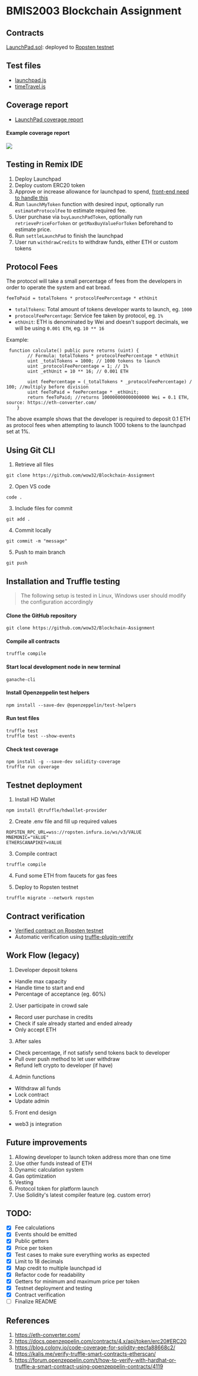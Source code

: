# BMIS2003 Blockchain Assignment

## Contracts

[LaunchPad.sol](contracts/LaunchPad.sol): deployed to [Ropsten testnet](https://ropsten.etherscan.io/address/0x709DAD9877dB6CecC065B0603E8F9761d631bE8A#code)

## Test files

- [launchpad.js](test/launchpad.js)
- [timeTravel.js](test/timeTravel.js)

## Coverage report

- [LaunchPad coverage report](coverage/contracts/LaunchPad.sol.html)

#### Example coverage report
![](coverage_report.png)

## Testing in Remix IDE
1. Deploy Launchpad
1. Deploy custom ERC20 token
2. Approve or increase allowance for launchpad to spend, [front-end need to handle this](https://ethereum.stackexchange.com/a/112191)
3. Run `launchMyToken` function with desired input, optionally run `estimateProtocolFee` to estimate required fee.
4. User purchase via `buyLaunchPadToken`, optionally run `retrievePriceForToken` or `getMaxBuyValueForToken` beforehand to estimate price.
5. Run `settleLaunchPad` to finish the launchpad
6. User run `withdrawCredits` to withdraw funds, either ETH or custom tokens

## Protocol Fees
The protocol will take a small percentage of fees from the developers in order to operate the system and eat bread.
``` solidity
feeToPaid = totalTokens * protocolFeePercentage * ethUnit
```
- `totalTokens`: Total amount of tokens developer wants to launch, eg. `1000`
- `protocolFeePercentage`: Service fee taken by protocol, eg. `1%`
- `ethUnit`: ETH is denominated by Wei and doesn't support decimals, we will be using `0.001 ETH`, eg. `10 ** 16`

Example:
```solidity
 function calculate() public pure returns (uint) {
        // Formula: totalTokens * protocolFeePercentage * ethUnit
        uint _totalTokens = 1000; // 1000 tokens to launch
        uint _protocolFeePercentage = 1; // 1%
        uint _ethUnit = 10 ** 16; // 0.001 ETH

        uint feePercentage = (_totalTokens * _protocolFeePercentage) / 100; //multiply before division
        uint feeToPaid = feePercentage * _ethUnit;
        return feeToPaid; //returns 100000000000000000 Wei = 0.1 ETH, source: https://eth-converter.com/
    }
```
The above example shows that the developer is required to deposit 0.1 ETH as protocol fees when attempting to launch 1000 tokens to the launchpad set at 1%.

## Using Git CLI
1. Retrieve all files
```
git clone https://github.com/wow32/Blockchain-Assignment
```
2. Open VS code
```
code .
```
3. Include files for commit
```
git add .
```
4. Commit locally
```
git commit -m "message"
```
5. Push to main branch
```
git push 
```


## Installation and Truffle testing
> The following setup is tested in Linux, Windows user should modify the configuration accordingly

#### Clone the GitHub repository

```
git clone https://github.com/wow32/Blockchain-Assignment
```

#### Compile all contracts
```
truffle compile
```

#### Start local development node in new terminal
```
ganache-cli
```
#### Install Openzeppelin test helpers
```
npm install --save-dev @openzeppelin/test-helpers
```

#### Run test files
```
truffle test
truffle test --show-events 
```

#### Check test coverage
```
npm install -g --save-dev solidity-coverage
truffle run coverage
```

## Testnet deployment
1. Install HD Wallet
```
npm install @truffle/hdwallet-provider
```

2. Create .env file and fill up required values
```
ROPSTEN_RPC_URL=wss://ropsten.infura.io/ws/v3/VALUE
MNEMONIC="VALUE"
ETHERSCANAPIKEY=VALUE
```

3. Compile contract
```
truffle compile
```

4. Fund some ETH from faucets for gas fees

5. Deploy to Ropsten testnet
```
truffle migrate --network ropsten
```

## Contract verification
- [Verified contract on Ropsten testnet](https://ropsten.etherscan.io/address/0x709DAD9877dB6CecC065B0603E8F9761d631bE8A#code)
- Automatic verification using [truffle-plugin-verify](https://www.npmjs.com/package/truffle-plugin-verify)

## Work Flow (legacy)
1. Developer deposit tokens 
- Handle max capacity
- Handle time to start and end
- Percentage of acceptance (eg. 60%)

2. User participate in crowd sale
- Record user purchase in credits
- Check if sale already started and ended already
- Only accept ETH

3. After sales
- Check percentage, if not satisfy send tokens back to developer 
- Pull over push method to let user withdraw
- Refund left crypto to developer (if have)

4. Admin functions
- Withdraw all funds
- Lock contract 
- Update admin 

5. Front end design
- web3 js integration

## Future improvements
1. Allowing developer to launch token address more than one time
2. Use other funds instead of ETH
3. Dynamic calculation system
4. Gas optimization
5. Vesting 
6. Protocol token for platform launch
7. Use Solidity's latest compiler feature (eg. custom error)

## TODO:
- [x] Fee calculations
- [x] Events should be emitted
- [x] Public getters
- [x] Price per token
- [x] Test cases to make sure everything works as expected
- [x] Limit to 18 decimals
- [x] Map credit to multiple launchpad id
- [x] Refactor code for readability
- [x] Getters for minimum and maximum price per token
- [x] Testnet deployment and testing
- [x] Contract verification
- [ ] Finalize README

## References
1. https://eth-converter.com/
2. https://docs.openzeppelin.com/contracts/4.x/api/token/erc20#ERC20
3. https://blog.colony.io/code-coverage-for-solidity-eecfa88668c2/
4. https://kalis.me/verify-truffle-smart-contracts-etherscan/
5. https://forum.openzeppelin.com/t/how-to-verify-with-hardhat-or-truffle-a-smart-contract-using-openzeppelin-contracts/4119
